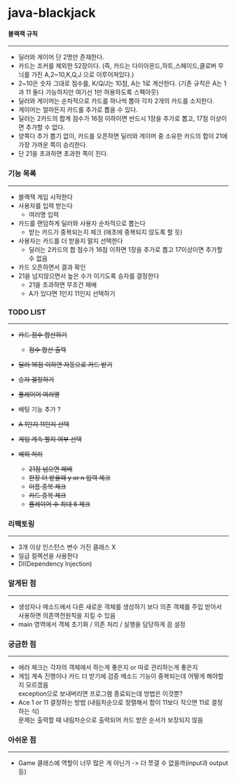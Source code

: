 # java-blackjack

#### 블랙잭 규칙

---
* 딜러와 게이머 단 2명만 존재한다.
* 카드는 조커를 제외한 52장이다. (즉, 카드는 다이아몬드,하트,스페이드,클로버 무늬를 가진 A,2~10,K,Q,J 으로 이루어져있다.)
* 2~10은 숫자 그대로 점수를, K/Q/J는 10점, A는 1로 계산한다. (기존 규칙은 A는 1과 11 둘다 가능하지만 여기선 1만 허용하도록 스펙아웃)
* 딜러와 게이머는 순차적으로 카드를 하나씩 뽑아 각자 2개의 카드를 소지한다.
* 게이머는 얼마든지 카드를 추가로 뽑을 수 있다.
* 딜러는 2카드의 합계 점수가 16점 이하이면 반드시 1장을 추가로 뽑고, 17점 이상이면 추가할 수 없다.
* 양쪽다 추가 뽑기 없이, 카드를 오픈하면 딜러와 게이머 중 소유한 카드의 합이 21에 가장 가까운 쪽이 승리한다.
* 단 21을 초과하면 초과한 쪽이 진다.

### 기능 목록

---
* 블랙잭 게임 시작한다
* 사용자를 입력 받는다
  * 여러명 입력
* 카드를 랜덤하게 딜러와 사용자 순차적으로 뽑는다
  * 받는 카드가 중복되는지 체크 (애초에 중복되지 않도록 할 듯)
* 사용자는 카드를 더 받을지 말지 선택한다
  * 딜러는 2카드의 합 점수가 16점 이하면 1장을 추가로 뽑고 17이상이면 추가할 수 없음
* 카드 오픈하면서 결과 확인
* 21을 넘지않으면서 높은 수가 이기도록 승자를 결정한다
  * 21을 초과하면 무조건 패배
  * A가 있다면 1인지 11인지 선택하기

  
### TODO LIST

---
* ~~카드 점수 합산하기~~
  * ~~점수 합산 출력~~
* ~~딜러 16점 이하면 자동으로 카드 받기~~
* ~~승자 결정하기~~
* ~~플레이어 여러명~~
* 배팅 기능 추가 ?
* ~~A 1인지 11인지 선택~~
* ~~게임 계속 할지 여부 선택~~

* ~~예외 처리~~
  * ~~21점 넘으면 패배~~
  * ~~한장 더 받을때 y or n 입력 체크~~
  * ~~이름 중복 체크~~
  * ~~카드 중복 체크~~
  * ~~플레이어 수 최대 6 체크~~
  
### 리팩토링

---
* 3개 이상 인스턴스 변수 가진 클래스 X
* 일급 컬렉션을 사용한다
* DI(Dependency Injection)

### 알게된 점

---
- 생성자나 메소드에서 다른 새로운 객체를 생성하기 보다 의존 객체를 주입 받아서 사용하면 의존역전원칙을 지킬 수 있음
- main 영역에서 객체 초기화 / 의존 처리 / 실행을 담당하게 끔 설정

### 궁금한 점

---
- 에러 체크는 각자의 객체에서 하는게 좋은지 or 따로 관리하는게 좋은지
- 게임 계속 진행이나 카드 더 받기에 검증 메소드 기능이 중복되는데 어떻게 해야할지 모르겠음\
  exception으로 보내버리면 프로그램 종료되는데 방법은 이것뿐?
- Ace 1 or 11 결정하는 방법 (내림차순으로 정렬해서 합이 11보다 작으면 11로 결정 하는 식)\
  문제는 출력할 때 내림차순으로 출력되어 카드 받은 순서가 보장되지 않음

### 아쉬운 점

---
* Game 클래스에 역할이 너무 많은 게 아닌가 -> 더 쪼갤 수 없을까(input과 output 등)
